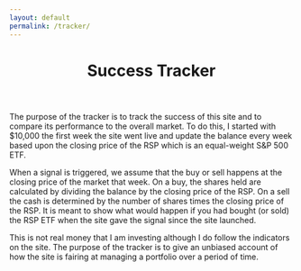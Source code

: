 ```yaml
---
layout: default
permalink: /tracker/
---
```

<header class="post-header">
  <h1 class="post-title p-name" itemprop="name headline">Success Tracker</h1>
</header>

The purpose of the tracker is to track the success of this site and to compare its performance to the overall market. To do this, I started with $10,000 the first week the site went live and update the balance every week based upon the closing price of the RSP which is an equal-weight S&P 500 ETF.

When a signal is triggered, we assume that the buy or sell happens at the closing price of the market that week. On a buy, the shares held are calculated by dividing the balance by the closing price of the RSP. On a sell the cash is determined by the number of shares times the closing price of the RSP. It is meant to show what would happen if you had bought (or sold) the RSP ETF when the site gave the signal since the site launched.

This is not real money that I am investing although I do follow the indicators on the site. The purpose of the tracker is to give an unbiased account of how the site is fairing at managing a portfolio over a period of time.
